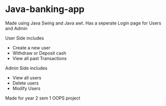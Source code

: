# Java-banking-app
Made using Java Swing and Java awt. Has a seperate Login page for Users and Admin


User Side includes 
* Create a new user
* Withdraw or Deposit cash
* View all past Transactions


Admin Side includes
* View all users
* Delete users
* Modify Users

Made for year 2 sem 1 OOPS project
